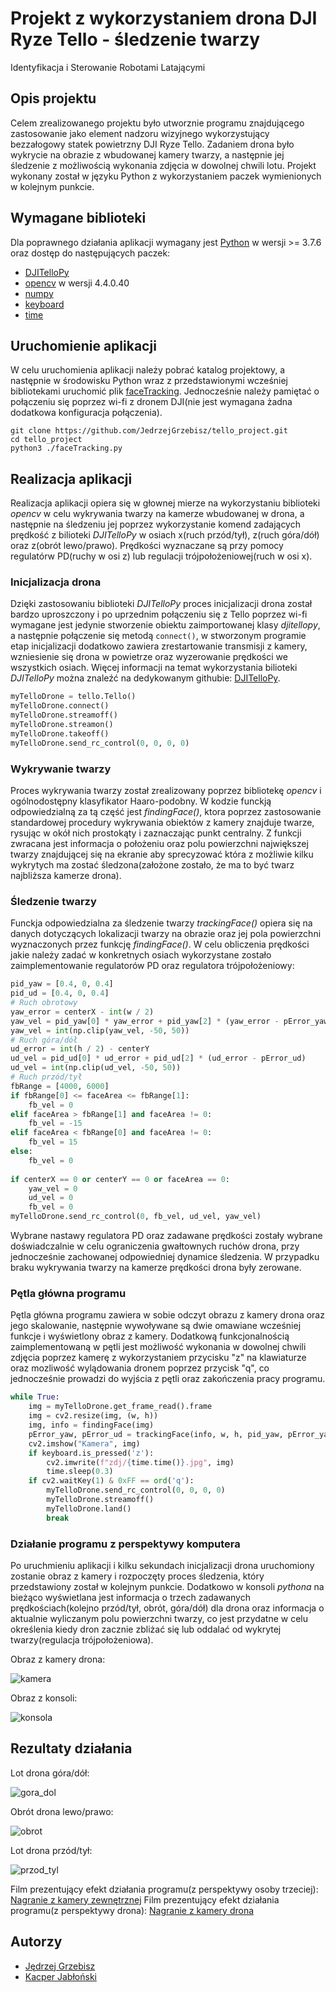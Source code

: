 # Projekt z wykorzystaniem drona DJI Ryze Tello - śledzenie twarzy
Identyfikacja i Sterowanie Robotami Latającymi

## Opis projektu
Celem zrealizowanego projektu było utworznie programu znajdującego zastosowanie jako element nadzoru wizyjnego wykorzystujący bezzałogowy statek powietrzny DJI Ryze Tello. Zadaniem drona było wykrycie na obrazie z wbudowanej kamery twarzy, a następnie jej śledzenie z możliwością wykonania zdjęcia w dowolnej chwili lotu. Projekt wykonany został w języku Python z wykorzystaniem paczek wymienionych w kolejnym punkcie.

## Wymagane biblioteki
Dla poprawnego działania aplikacji wymagany jest [Python](https://www.python.org/downloads/) w wersji >= 3.7.6 oraz dostęp do następujących paczek:

- [DJITelloPy](https://pypi.org/project/djitellopy/)
- [opencv](https://pypi.org/project/opencv-python/) w wersji 4.4.0.40
- [numpy](https://pypi.org/project/numpy/)
- [keyboard](https://pypi.org/project/keyboard/)
- [time](https://docs.python.org/3/library/time.html)

## Uruchomienie aplikacji
W celu uruchomienia aplikacji należy pobrać katalog projektowy, a następnie w środowisku Python wraz z przedstawionymi wcześniej bibliotekami uruchomić plik [faceTracking](https://github.com/JedrzejGrzebisz/tello_project/blob/master/faceTracking.py). Jednocześnie należy pamiętać o połączeniu się poprzez wi-fi z dronem DJI(nie jest wymagana żadna dodatkowa konfiguracja połączenia).

```
git clone https://github.com/JedrzejGrzebisz/tello_project.git
cd tello_project
python3 ./faceTracking.py
```

## Realizacja aplikacji
Realizacja aplikacji opiera się w głownej mierze na wykorzystaniu biblioteki *opencv* w celu wykrywania twarzy na kamerze wbudowanej w drona, a następnie na śledzeniu jej poprzez wykorzystanie komend zadających prędkość z bilioteki *DJITelloPy* w osiach x(ruch przód/tył), z(ruch góra/dół) oraz z(obrót lewo/prawo). Prędkości wyznaczane są przy pomocy regulatórw PD(ruchy w osi z) lub regulacji trójpołożeniowej(ruch w osi x).

### Inicjalizacja drona
Dzięki zastosowaniu biblioteki *DJITelloPy* proces inicjalizacji drona został bardzo uproszczony i po uprzednim połączeniu się z Tello poprzez wi-fi wymagane jest jedynie stworzenie obiektu zaimportowanej klasy *djitellopy*, a następnie połączenie się metodą ```connect()```, w stworzonym programie etap inicjalizacji dodatkowo zawiera zrestartowanie transmisji z kamery, wzniesienie się drona w powietrze oraz wyzerowanie prędkości we wszystkich osiach. Więcej informacji na temat wykorzystania bilioteki *DJITelloPy* można znaleźć na dedykowanym githubie: [DJITelloPy](https://github.com/damiafuentes/DJITelloPy).

```python
myTelloDrone = tello.Tello()
myTelloDrone.connect()
myTelloDrone.streamoff()
myTelloDrone.streamon()
myTelloDrone.takeoff()
myTelloDrone.send_rc_control(0, 0, 0, 0)
```

### Wykrywanie twarzy
Proces wykrywania twarzy został zrealizowany poprzez bibliotekę *opencv* i ogólnodostępny klasyfikator Haaro-podobny. W kodzie funckją odpowiedzialną za tą część jest *findingFace()*, ktora poprzez zastosowanie standardowej procedury wykrywania obiektów z kamery znajduje twarze, rysując w okół nich prostokąty i zaznaczając punkt centralny. Z funkcji zwracana jest informacja o położeniu oraz polu powierzchni największej twarzy znajdującej się na ekranie aby sprecyzować która z możliwie kilku wykrytych ma zostać śledzona(założone zostało, że ma to być twarz najbliższa kamerze drona).

### Śledzenie twarzy
Funckja odpowiedzialna za śledzenie twarzy *trackingFace()* opiera się na danych dotyczących lokalizacji twarzy na obrazie oraz jej pola powierzchni wyznaczonych przez funkcję *findingFace()*. W celu obliczenia prędkości jakie należy zadać w konkretnych osiach wykorzystane zostało zaimplementowanie regulatorów PD oraz regulatora trójpołożeniowy:

```python
pid_yaw = [0.4, 0, 0.4]
pid_ud = [0.4, 0, 0.4]
# Ruch obrotowy
yaw_error = centerX - int(w / 2)
yaw_vel = pid_yaw[0] * yaw_error + pid_yaw[2] * (yaw_error - pError_yaw)
yaw_vel = int(np.clip(yaw_vel, -50, 50))
# Ruch góra/dół
ud_error = int(h / 2) - centerY
ud_vel = pid_ud[0] * ud_error + pid_ud[2] * (ud_error - pError_ud)
ud_vel = int(np.clip(ud_vel, -50, 50))
# Ruch przód/tył
fbRange = [4000, 6000]
if fbRange[0] <= faceArea <= fbRange[1]:
    fb_vel = 0
elif faceArea > fbRange[1] and faceArea != 0:
    fb_vel = -15
elif faceArea < fbRange[0] and faceArea != 0:
    fb_vel = 15
else:
    fb_vel = 0
    
if centerX == 0 or centerY == 0 or faceArea == 0:
    yaw_vel = 0
    ud_vel = 0
    fb_vel = 0
myTelloDrone.send_rc_control(0, fb_vel, ud_vel, yaw_vel)
```

Wybrane nastawy regulatora PD oraz zadawane prędkości zostały wybrane doświadczalnie w celu ograniczenia gwałtownych ruchów drona, przy jednocześnie zachowanej odpowiedniej dynamice śledzenia. W przypadku braku wykrywania twarzy na kamerze prędkości drona były zerowane.

### Pętla główna programu
Pętla główna programu zawiera w sobie odczyt obrazu z kamery drona oraz jego skalowanie, następnie wywoływane są dwie omawiane wcześniej funkcje i wyświetlony obraz z kamery. Dodatkową funkcjonalnością zaimplementowaną w pętli jest możliwość wykonania w dowolnej chwili zdjęcia poprzez kamerę z wykorzystaniem przycisku "z" na klawiaturze oraz mozliwość wylądowania dronem poprzez przycisk "q", co jednocześnie prowadzi do wyjścia z pętli oraz zakończenia pracy programu.

```python
while True:
    img = myTelloDrone.get_frame_read().frame
    img = cv2.resize(img, (w, h))
    img, info = findingFace(img)
    pError_yaw, pError_ud = trackingFace(info, w, h, pid_yaw, pError_yaw, pid_ud, pError_ud)
    cv2.imshow("Kamera", img)
    if keyboard.is_pressed('z'):
        cv2.imwrite(f"zdj/{time.time()}.jpg", img)
        time.sleep(0.3)
    if cv2.waitKey(1) & 0xFF == ord('q'):
        myTelloDrone.send_rc_control(0, 0, 0, 0)
        myTelloDrone.streamoff()
        myTelloDrone.land()
        break
```

### Działanie programu z perspektywy komputera
Po uruchmieniu aplikacji i kilku sekundach inicjalizacji drona uruchomiony zostanie obraz z kamery i rozpoczęty proces śledzenia, który przedstawiony został w kolejnym punkcie. Dodatkowo w konsoli *pythona* na bieżąco wyświetlana jest informacja o trzech zadawanych prędkościach(kolejno przód/tył, obrót, góra/dół) dla drona oraz informacja o aktualnie wyliczanym polu powierzchni twarzy, co jest przydatne w celu określenia kiedy dron zacznie zbliżać się lub oddalać od wykrytej twarzy(regulacja trójpołożeniowa).

Obraz z kamery drona:

![kamera](https://user-images.githubusercontent.com/64974963/152412132-8f4c43ff-54b9-4c22-96b7-07322d0ef66a.png)

Obraz z konsoli:

![konsola](https://user-images.githubusercontent.com/64974963/152412409-abaac261-57e3-4da5-bf65-3745ab712b7a.png)

## Rezultaty działania

Lot drona góra/dół:

![gora_dol](https://user-images.githubusercontent.com/71281671/152399144-8b5f4db8-3582-4d66-a0d8-90dcaa7aedb9.gif)

Obrót drona lewo/prawo:

![obrot](https://user-images.githubusercontent.com/71281671/152399610-47af7e2e-7d3b-4287-8c8a-7b4418d51b62.gif)

Lot drona przód/tył:

![przod_tyl](https://user-images.githubusercontent.com/71281671/152399693-2299b6cd-e37a-40b7-a2e9-ea8545077363.gif)

Film prezentujący efekt działania programu(z perspektywy osoby trzeciej): [Nagranie z kamery zewnętrznej](https://github.com/JedrzejGrzebisz/tello_project/blob/master/filmy/Prezentacja_rzeczywista.mp4)
Film prezentujący efekt działania programu(z perspektywy drona): [Nagranie z kamery drona](https://github.com/JedrzejGrzebisz/tello_project/blob/master/filmy/Prezentacja_programistyczna.mp4)

## Autorzy

- [Jędrzej Grzebisz](https://github.com/JedrzejGrzebisz)
- [Kacper Jabłoński](https://github.com/Djabollos)
